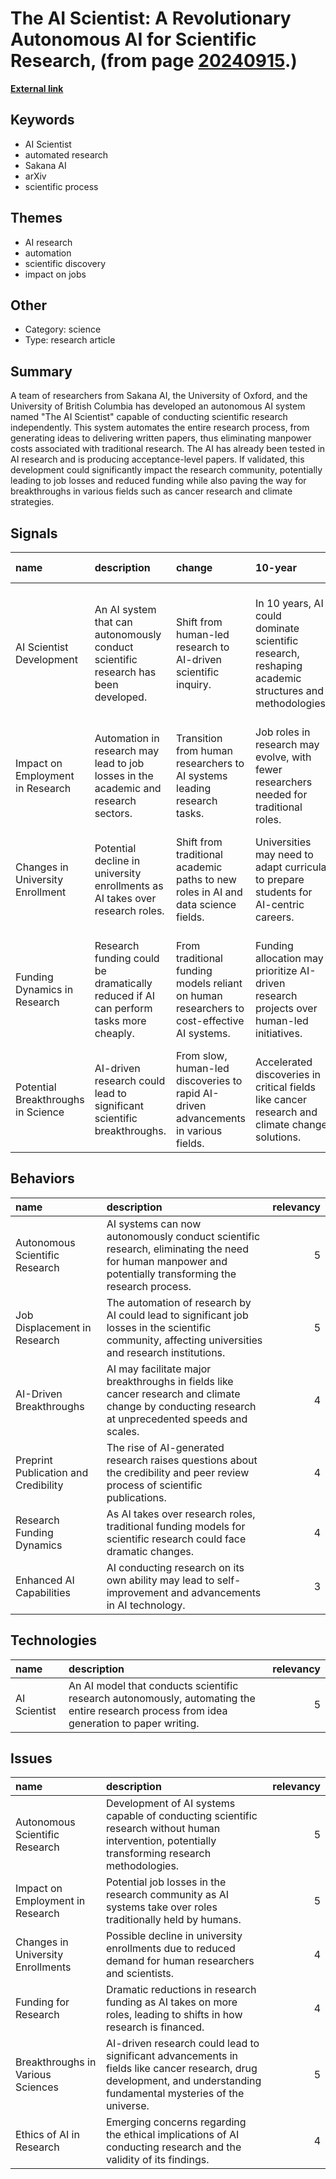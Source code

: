 # __The AI Scientist: A Revolutionary Autonomous AI for Scientific Research__, (from page [20240915](https://kghosh.substack.com/p/20240915).)

__[External link](https://techxplore.com/news/2024-08-ai-scientist-scientific-autonomously.html)__



## Keywords

* AI Scientist
* automated research
* Sakana AI
* arXiv
* scientific process

## Themes

* AI research
* automation
* scientific discovery
* impact on jobs

## Other

* Category: science
* Type: research article

## Summary

A team of researchers from Sakana AI, the University of Oxford, and the University of British Columbia has developed an autonomous AI system named "The AI Scientist" capable of conducting scientific research independently. This system automates the entire research process, from generating ideas to delivering written papers, thus eliminating manpower costs associated with traditional research. The AI has already been tested in AI research and is producing acceptance-level papers. If validated, this development could significantly impact the research community, potentially leading to job losses and reduced funding while also paving the way for breakthroughs in various fields such as cancer research and climate strategies.

## Signals

| name                               | description                                                                          | change                                                                                     | 10-year                                                                                              | driving-force                                                                                                  |   relevancy |
|:-----------------------------------|:-------------------------------------------------------------------------------------|:-------------------------------------------------------------------------------------------|:-----------------------------------------------------------------------------------------------------|:---------------------------------------------------------------------------------------------------------------|------------:|
| AI Scientist Development           | An AI system that can autonomously conduct scientific research has been developed.   | Shift from human-led research to AI-driven scientific inquiry.                             | In 10 years, AI could dominate scientific research, reshaping academic structures and methodologies. | The need for cost-effective and efficient research processes is driving the development of autonomous systems. |           5 |
| Impact on Employment in Research   | Automation in research may lead to job losses in the academic and research sectors.  | Transition from human researchers to AI systems leading research tasks.                    | Job roles in research may evolve, with fewer researchers needed for traditional roles.               | The pursuit of efficiency and cost reduction in research funding is motivating this change.                    |           4 |
| Changes in University Enrollment   | Potential decline in university enrollments as AI takes over research roles.         | Shift from traditional academic paths to new roles in AI and data science fields.          | Universities may need to adapt curricula to prepare students for AI-centric careers.                 | The integration of AI in research could shift demand for specific educational qualifications.                  |           3 |
| Funding Dynamics in Research       | Research funding could be dramatically reduced if AI can perform tasks more cheaply. | From traditional funding models reliant on human researchers to cost-effective AI systems. | Funding allocation may prioritize AI-driven research projects over human-led initiatives.            | The efficiency of AI in conducting research is likely to change funding priorities.                            |           4 |
| Potential Breakthroughs in Science | AI-driven research could lead to significant scientific breakthroughs.               | From slow, human-led discoveries to rapid AI-driven advancements in various fields.        | Accelerated discoveries in critical fields like cancer research and climate change solutions.        | The capability of AI to process vast data sets and generate insights quickly.                                  |           5 |

## Behaviors

| name                                 | description                                                                                                                                             |   relevancy |
|:-------------------------------------|:--------------------------------------------------------------------------------------------------------------------------------------------------------|------------:|
| Autonomous Scientific Research       | AI systems can now autonomously conduct scientific research, eliminating the need for human manpower and potentially transforming the research process. |           5 |
| Job Displacement in Research         | The automation of research by AI could lead to significant job losses in the scientific community, affecting universities and research institutions.    |           5 |
| AI-Driven Breakthroughs              | AI may facilitate major breakthroughs in fields like cancer research and climate change by conducting research at unprecedented speeds and scales.      |           4 |
| Preprint Publication and Credibility | The rise of AI-generated research raises questions about the credibility and peer review process of scientific publications.                            |           4 |
| Research Funding Dynamics            | As AI takes over research roles, traditional funding models for scientific research could face dramatic changes.                                        |           4 |
| Enhanced AI Capabilities             | AI conducting research on its own ability may lead to self-improvement and advancements in AI technology.                                               |           3 |

## Technologies

| name         | description                                                                                                                               |   relevancy |
|:-------------|:------------------------------------------------------------------------------------------------------------------------------------------|------------:|
| AI Scientist | An AI model that conducts scientific research autonomously, automating the entire research process from idea generation to paper writing. |           5 |

## Issues

| name                              | description                                                                                                                                                          |   relevancy |
|:----------------------------------|:---------------------------------------------------------------------------------------------------------------------------------------------------------------------|------------:|
| Autonomous Scientific Research    | Development of AI systems capable of conducting scientific research without human intervention, potentially transforming research methodologies.                     |           5 |
| Impact on Employment in Research  | Potential job losses in the research community as AI systems take over roles traditionally held by humans.                                                           |           5 |
| Changes in University Enrollments | Possible decline in university enrollments due to reduced demand for human researchers and scientists.                                                               |           4 |
| Funding for Research              | Dramatic reductions in research funding as AI takes on more roles, leading to shifts in how research is financed.                                                    |           4 |
| Breakthroughs in Various Sciences | AI-driven research could lead to significant advancements in fields like cancer research, drug development, and understanding fundamental mysteries of the universe. |           5 |
| Ethics of AI in Research          | Emerging concerns regarding the ethical implications of AI conducting research and the validity of its findings.                                                     |           4 |